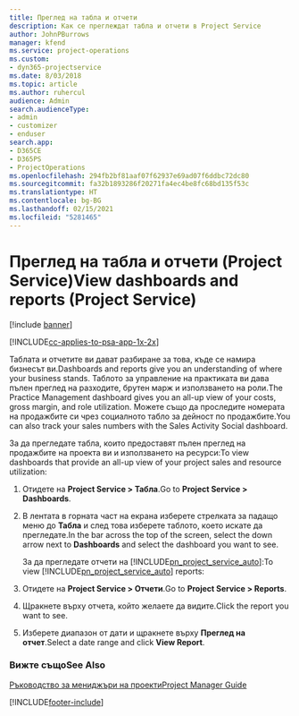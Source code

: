 ```yaml
---
title: Преглед на табла и отчети
description: Как се преглеждат табла и отчети в Project Service
author: JohnPBurrows
manager: kfend
ms.service: project-operations
ms.custom:
- dyn365-projectservice
ms.date: 8/03/2018
ms.topic: article
ms.author: ruhercul
audience: Admin
search.audienceType:
- admin
- customizer
- enduser
search.app:
- D365CE
- D365PS
- ProjectOperations
ms.openlocfilehash: 294fb2bf81aaf07f62937e69ad07f6ddbc72dc80
ms.sourcegitcommit: fa32b1893286f20271fa4ec4be8fc68bd135f53c
ms.translationtype: HT
ms.contentlocale: bg-BG
ms.lasthandoff: 02/15/2021
ms.locfileid: "5281465"
---
```

# <a name="view-dashboards-and-reports-project-service"></a><span data-ttu-id="ff724-103">Преглед на табла и отчети (Project Service)</span><span class="sxs-lookup"><span data-stu-id="ff724-103">View dashboards and reports (Project Service)</span></span>

[!include [banner](../includes/psa-now-project-operations.md)]

[!INCLUDE[cc-applies-to-psa-app-1x-2x](../includes/cc-applies-to-psa-app-1x-2x.md)]

<span data-ttu-id="ff724-104">Таблата и отчетите ви дават разбиране за това, къде се намира бизнесът ви.</span><span class="sxs-lookup"><span data-stu-id="ff724-104">Dashboards and reports give you an understanding of where your business stands.</span></span> <span data-ttu-id="ff724-105">Таблото за управление на практиката ви дава пълен преглед на разходите, брутен марж и използването на роли.</span><span class="sxs-lookup"><span data-stu-id="ff724-105">The Practice Management dashboard gives you an all-up view of your costs, gross margin, and role utilization.</span></span> <span data-ttu-id="ff724-106">Можете също да проследите номерата на продажбите си чрез социалното табло за дейност по продажбите.</span><span class="sxs-lookup"><span data-stu-id="ff724-106">You can also track your sales numbers with the Sales Activity Social dashboard.</span></span>  
  
 <span data-ttu-id="ff724-107">За да прегледате табла, които предоставят пълен преглед на продажбите на проекта ви и използването на ресурси:</span><span class="sxs-lookup"><span data-stu-id="ff724-107">To view dashboards that provide an all-up view of your project sales and resource utilization:</span></span>  
  
1. <span data-ttu-id="ff724-108">Отидете на **Project Service > Табла**.</span><span class="sxs-lookup"><span data-stu-id="ff724-108">Go to **Project Service > Dashboards**.</span></span>  
  
2. <span data-ttu-id="ff724-109">В лентата в горната част на екрана изберете стрелката за падащо меню до **Табла** и след това изберете таблото, което искате да прегледате.</span><span class="sxs-lookup"><span data-stu-id="ff724-109">In the bar across the top of the screen, select the down arrow next to **Dashboards** and select the dashboard you want to see.</span></span>  
  
   <span data-ttu-id="ff724-110">За да прегледате отчети на [!INCLUDE[pn_project_service_auto](../includes/pn-project-service-auto.md)]:</span><span class="sxs-lookup"><span data-stu-id="ff724-110">To view [!INCLUDE[pn_project_service_auto](../includes/pn-project-service-auto.md)] reports:</span></span>  
  
3. <span data-ttu-id="ff724-111">Отидете на **Project Service > Отчети**.</span><span class="sxs-lookup"><span data-stu-id="ff724-111">Go to **Project Service > Reports**.</span></span>  
  
4. <span data-ttu-id="ff724-112">Щракнете върху отчета, който желаете да видите.</span><span class="sxs-lookup"><span data-stu-id="ff724-112">Click the report you want to see.</span></span>  
  
5. <span data-ttu-id="ff724-113">Изберете диапазон от дати и щракнете върху **Преглед на отчет**.</span><span class="sxs-lookup"><span data-stu-id="ff724-113">Select a date range and click **View Report**.</span></span>  
  
### <a name="see-also"></a><span data-ttu-id="ff724-114">Вижте също</span><span class="sxs-lookup"><span data-stu-id="ff724-114">See Also</span></span>  
 [<span data-ttu-id="ff724-115">Ръководство за мениджъри на проекти</span><span class="sxs-lookup"><span data-stu-id="ff724-115">Project Manager Guide</span></span>](../psa/project-manager-guide.md)


[!INCLUDE[footer-include](../includes/footer-banner.md)]
